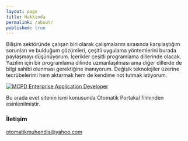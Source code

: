 ```yaml
---
layout: page
title: Hakkında
permalink: /about/
published: true
---
```


Bilişim sektöründe çalışan biri olarak çalışmalarım sırasında karşılaştığım sorunları ve bulduğum çözümleri, çeşitli uygulama yöntemlerini burada paylaşmayı düşünüyorum. İçerikler çeşitli programlama dillerinde olacak. Yazılım için bir programlama dilinde uzmanlaşılması ama diğer dillerde de bilgi sahibi olunması gerektiğine inanıyorum. Değişik teknolojiler üzerine tecrübelerimi hem aktarmak hem de kendime not tutmak istiyorum.

[![MCPD Enterprise Application Developer]({{site.baseurl}}/img/MCPD-EnterpriseAppDev-logo.png)](http://www.mycertprofile.com/Profile/5780947668)

Bu arada evet sitenin ismi konusunda Otomatik Portakal filminden esinlenilmiştir.

### İletişim

[otomatikmuhendis@yahoo.com](mailto:otomatikmuhendis@yahoo.com)
